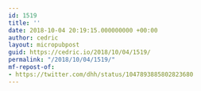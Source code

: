 ```yaml
---
id: 1519
title: ''
date: 2018-10-04 20:19:15.000000000 +00:00
author: cedric
layout: micropubpost
guid: https://cedric.io/2018/10/04/1519/
permalink: "/2018/10/04/1519/"
mf-repost-of:
- https://twitter.com/dhh/status/1047893885802823680
---
```

